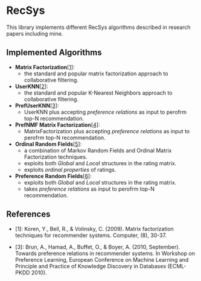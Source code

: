 # RecSys

This library implements different RecSys algorithms described in research papers including mine.

Implemented Algorithms
----------------------
  - **Matrix Factorization**[[1]](#1): 
    - the standard and popular matrix factorization approach to collaborative filtering.
  - **UserKNN**[[2]](#2): 
    - the standard and popular K-Nearest Neighbors approach to collaborative filtering.
  - **PrefUserKNN**[[3]](#3):
    - UserKNN plus accepting *preference relations* as input to perofrm top-N recommendation.
  - **PrefNMF Matrix Factorization**[[4]](#4):
    - MatrixFactorization plus accepting *preference relations* as input to perofrm top-N recommendation.
  - **Ordinal Random Fields**[[5]](#5):
    - a combination of Markov Random Fields and Ordinal Matrix Factorization techniques.
    - exploits both *Global* and *Local* structures in the rating matrix.
    - exploits *ordinal properties* of ratings.
  - **Preference Random Fields**[[6]](#6):
    - exploits both *Global* and *Local* structures in the rating matrix.
    - takes *preference relations* as input to perofrm top-N recommendation.
  
  
References
----------
  
  - <a name="1"></a>[1]: Koren, Y., Bell, R., & Volinsky, C. (2009). Matrix factorization techniques for recommender systems. Computer, (8), 30-37.
    
  - <a name="3"></a>[3]: Brun, A., Hamad, A., Buffet, O., & Boyer, A. (2010, September). Towards preference relations in recommender systems. In Workshop on Preference Learning, European Conference on Machine Learning and Principle and Practice of Knowledge Discovery in Databases (ECML-PKDD 2010).